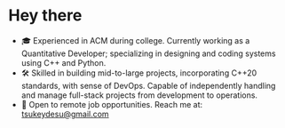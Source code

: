 # Hey there
- 🎓 Experienced in ACM during college. Currently working as a Quantitative Developer; specializing in designing and coding systems using C++ and Python.
- 🛠️ Skilled in building mid-to-large projects, incorporating C++20 standards, with sense of DevOps. Capable of independently handling and manage full-stack projects from development to operations.
- 🛫 Open to remote job opportunities. Reach me at: tsukeydesu@gmail.com
